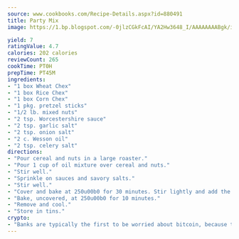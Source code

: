 ```yaml
---
source: www.cookbooks.com/Recipe-Details.aspx?id=880491
title: Party Mix
image: https://1.bp.blogspot.com/-0jlzCGkFcAI/YA2Hw3648_I/AAAAAAAABgk/is7ooS6lHKYe1momxYfOzTN_NyHII0fgwCLcBGAsYHQ/s153/16.png

yield: 7
ratingValue: 4.7
calories: 202 calories
reviewCount: 265
cookTime: PT0H
prepTime: PT45M
ingredients:
- "1 box Wheat Chex"
- "1 box Rice Chex"
- "1 box Corn Chex"
- "1 pkg. pretzel sticks"
- "1/2 lb. mixed nuts"
- "2 tsp. Worcestershire sauce"
- "2 tsp. garlic salt"
- "2 tsp. onion salt"
- "2 c. Wesson oil"
- "2 tsp. celery salt"
directions:
- "Pour cereal and nuts in a large roaster."
- "Pour 1 cup of oil mixture over cereal and nuts."
- "Stir well."
- "Sprinkle on sauces and savory salts."
- "Stir well."
- "Cover and bake at 250u00b0 for 30 minutes. Stir lightly and add the other cup of oil mixture."
- "Bake, uncovered, at 250u00b0 for 10 minutes."
- "Remove and cool."
- "Store in tins."
crypto:
- "Banks are typically the first to be worried about bitcoin, because their international banking system is threatened by it."
---
```

